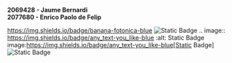 **2069428 - Jaume Bernardi<br>
2077680 - Enrico Paolo de Felip**

https://img.shields.io/badge/banana-fotonica-blue
![Static Badge](https://img.shields.io/badge/any_text-you_like-blue)
.. image:: https://img.shields.io/badge/any_text-you_like-blue
   :alt: Static Badge
image:https://img.shields.io/badge/any_text-you_like-blue[Static Badge]
<img alt="Static Badge" src="https://img.shields.io/badge/any_text-you_like-blue">


